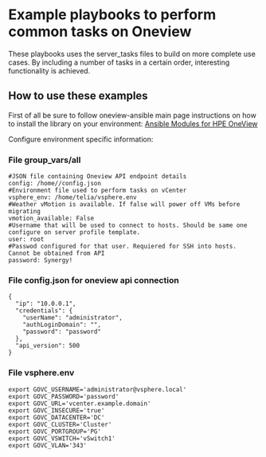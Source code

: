 # Example playbooks to perform common tasks on Oneview

These playbooks uses the server_tasks files to build on more complete use cases. By including a number of tasks in a certain order, interesting functionality is achieved.

## How to use these examples

First of all be sure to follow oneview-ansible main page instructions on how to install the library on your environment: [Ansible Modules for HPE OneView](https://github.com/HewlettPackard/oneview-ansible)


Configure environment specific information:

### File group_vars/all
~~~
#JSON file containing Oneview API endpoint details
config: /home//config.json
#Environment file used to perform tasks on vCenter
vsphere_env: /home/telia/vsphere.env
#Weather vMotion is available. If false will power off VMs before migrating
vmotion_available: False
#Username that will be used to connect to hosts. Should be same one configure on server profile template.
user: root
#Passwod configured for that user. Requiered for SSH into hosts. Cannot be obtained from API
password: Synergy!
~~~

### File config.json for oneview api connection
~~~
{
  "ip": "10.0.0.1",
  "credentials": {
    "userName": "administrator",
    "authLoginDomain": "",
    "password": "password"
  },
  "api_version": 500
}
~~~

### File vsphere.env
~~~
export GOVC_USERNAME='administrator@vsphere.local'
export GOVC_PASSWORD='password'
export GOVC_URL='vcenter.example.domain'
export GOVC_INSECURE='true'
export GOVC_DATACENTER='DC'
export GOVC_CLUSTER='Cluster'
export GOVC_PORTGROUP='PG'
export GOVC_VSWITCH='vSwitch1'
export GOVC_VLAN='343'
~~~ 

